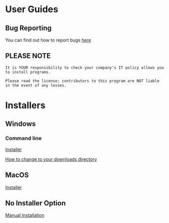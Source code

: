 # User Guides

## Bug Reporting

You can find out how to report bugs [here](https://nyxtryx.github.io/Mouse-Mover/guides/report-a-bug/report-a-bug)


## PLEASE NOTE

```
It is YOUR responsibility to check your company's IT policy allows you to install programs.

Please read the license; contributors to this program are NOT liable in the event of any losses.
```
# Installers

## Windows

### Command line
[Installer](https://nyxtryx.github.io/Mouse-Mover/guides/windows-cli-install)

[How to change to your downloads directory](https://nyxtryx.github.io/Mouse-Mover/guides/windows-download-directory)

## MacOS

[Installer](https://nyxtryx.github.io/Mouse-Mover/guides/mac)

## No Installer Option

[Manual Installation](https://nyxtryx.github.io/Mouse-Mover/guides/setup-no-installer)